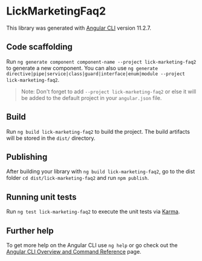 # LickMarketingFaq2

This library was generated with [Angular CLI](https://github.com/angular/angular-cli) version 11.2.7.

## Code scaffolding

Run `ng generate component component-name --project lick-marketing-faq2` to generate a new component. You can also use `ng generate directive|pipe|service|class|guard|interface|enum|module --project lick-marketing-faq2`.
> Note: Don't forget to add `--project lick-marketing-faq2` or else it will be added to the default project in your `angular.json` file. 

## Build

Run `ng build lick-marketing-faq2` to build the project. The build artifacts will be stored in the `dist/` directory.

## Publishing

After building your library with `ng build lick-marketing-faq2`, go to the dist folder `cd dist/lick-marketing-faq2` and run `npm publish`.

## Running unit tests

Run `ng test lick-marketing-faq2` to execute the unit tests via [Karma](https://karma-runner.github.io).

## Further help

To get more help on the Angular CLI use `ng help` or go check out the [Angular CLI Overview and Command Reference](https://angular.io/cli) page.
